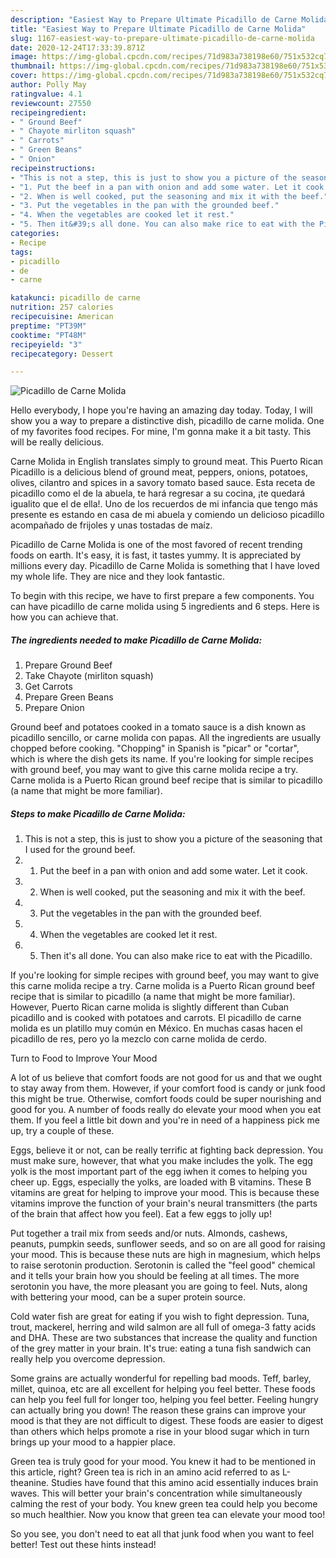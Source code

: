 ```yaml
---
description: "Easiest Way to Prepare Ultimate Picadillo de Carne Molida"
title: "Easiest Way to Prepare Ultimate Picadillo de Carne Molida"
slug: 1167-easiest-way-to-prepare-ultimate-picadillo-de-carne-molida
date: 2020-12-24T17:33:39.871Z
image: https://img-global.cpcdn.com/recipes/71d983a738198e60/751x532cq70/picadillo-de-carne-molida-recipe-main-photo.jpg
thumbnail: https://img-global.cpcdn.com/recipes/71d983a738198e60/751x532cq70/picadillo-de-carne-molida-recipe-main-photo.jpg
cover: https://img-global.cpcdn.com/recipes/71d983a738198e60/751x532cq70/picadillo-de-carne-molida-recipe-main-photo.jpg
author: Polly May
ratingvalue: 4.1
reviewcount: 27550
recipeingredient:
- " Ground Beef"
- " Chayote mirliton squash"
- " Carrots"
- " Green Beans"
- " Onion"
recipeinstructions:
- "This is not a step, this is just to show you a picture of the seasoning that I used for the ground beef."
- "1. Put the beef in a pan with onion and add some water. Let it cook."
- "2. When is well cooked, put the seasoning and mix it with the beef."
- "3. Put the vegetables in the pan with the grounded beef."
- "4. When the vegetables are cooked let it rest."
- "5. Then it&#39;s all done. You can also make rice to eat with the Picadillo."
categories:
- Recipe
tags:
- picadillo
- de
- carne

katakunci: picadillo de carne 
nutrition: 257 calories
recipecuisine: American
preptime: "PT39M"
cooktime: "PT48M"
recipeyield: "3"
recipecategory: Dessert

---
```



![Picadillo de Carne Molida](https://img-global.cpcdn.com/recipes/71d983a738198e60/751x532cq70/picadillo-de-carne-molida-recipe-main-photo.jpg)

Hello everybody, I hope you're having an amazing day today. Today, I will show you a way to prepare a distinctive dish, picadillo de carne molida. One of my favorites food recipes. For mine, I'm gonna make it a bit tasty. This will be really delicious.

Carne Molida in English translates simply to ground meat. This Puerto Rican Picadillo is a delicious blend of ground meat, peppers, onions, potatoes, olives, cilantro and spices in a savory tomato based sauce. Esta receta de picadillo como el de la abuela, te hará regresar a su cocina, ¡te quedará igualito que el de ella!. Uno de los recuerdos de mi infancia que tengo más presente es estando en casa de mi abuela y comiendo un delicioso picadillo acompañado de frijoles y unas tostadas de maíz.

Picadillo de Carne Molida is one of the most favored of recent trending foods on earth. It's easy, it is fast, it tastes yummy. It is appreciated by millions every day. Picadillo de Carne Molida is something that I have loved my whole life. They are nice and they look fantastic.


To begin with this recipe, we have to first prepare a few components. You can have picadillo de carne molida using 5 ingredients and 6 steps. Here is how you can achieve that.

<!--inarticleads1-->

##### The ingredients needed to make Picadillo de Carne Molida:

1. Prepare  Ground Beef
1. Take  Chayote (mirliton squash)
1. Get  Carrots
1. Prepare  Green Beans
1. Prepare  Onion


Ground beef and potatoes cooked in a tomato sauce is a dish known as picadillo sencillo, or carne molida con papas. All the ingredients are usually chopped before cooking. &#34;Chopping&#34; in Spanish is &#34;picar&#34; or &#34;cortar&#34;, which is where the dish gets its name. If you&#39;re looking for simple recipes with ground beef, you may want to give this carne molida recipe a try. Carne molida is a Puerto Rican ground beef recipe that is similar to picadillo (a name that might be more familiar). 

<!--inarticleads2-->

##### Steps to make Picadillo de Carne Molida:

1. This is not a step, this is just to show you a picture of the seasoning that I used for the ground beef.
1. 1. Put the beef in a pan with onion and add some water. Let it cook.
1. 2. When is well cooked, put the seasoning and mix it with the beef.
1. 3. Put the vegetables in the pan with the grounded beef.
1. 4. When the vegetables are cooked let it rest.
1. 5. Then it&#39;s all done. You can also make rice to eat with the Picadillo.


If you&#39;re looking for simple recipes with ground beef, you may want to give this carne molida recipe a try. Carne molida is a Puerto Rican ground beef recipe that is similar to picadillo (a name that might be more familiar). However, Puerto Rican carne molida is slightly different than Cuban picadillo and is cooked with potatoes and carrots. El picadillo de carne molida es un platillo muy común en México. En muchas casas hacen el picadillo de res, pero yo la mezclo con carne molida de cerdo. 

Turn to Food to Improve Your Mood


A lot of us believe that comfort foods are not good for us and that we ought to stay away from them. However, if your comfort food is candy or junk food this might be true. Otherwise, comfort foods could be super nourishing and good for you. A number of foods really do elevate your mood when you eat them. If you feel a little bit down and you're in need of a happiness pick me up, try a couple of these.

Eggs, believe it or not, can be really terrific at fighting back depression. You must make sure, however, that what you make includes the yolk. The egg yolk is the most important part of the egg iwhen it comes to helping you cheer up. Eggs, especially the yolks, are loaded with B vitamins. These B vitamins are great for helping to improve your mood. This is because these vitamins improve the function of your brain's neural transmitters (the parts of the brain that affect how you feel). Eat a few eggs to jolly up!

Put together a trail mix from seeds and/or nuts. Almonds, cashews, peanuts, pumpkin seeds, sunflower seeds, and so on are all good for raising your mood. This is because these nuts are high in magnesium, which helps to raise serotonin production. Serotonin is called the "feel good" chemical and it tells your brain how you should be feeling at all times. The more serotonin you have, the more pleasant you are going to feel. Nuts, along with bettering your mood, can be a super protein source.

Cold water fish are great for eating if you wish to fight depression. Tuna, trout, mackerel, herring and wild salmon are all full of omega-3 fatty acids and DHA. These are two substances that increase the quality and function of the grey matter in your brain. It's true: eating a tuna fish sandwich can really help you overcome depression. 

Some grains are actually wonderful for repelling bad moods. Teff, barley, millet, quinoa, etc are all excellent for helping you feel better. These foods can help you feel full for longer too, helping you feel better. Feeling hungry can actually bring you down! The reason these grains can improve your mood is that they are not difficult to digest. These foods are easier to digest than others which helps promote a rise in your blood sugar which in turn brings up your mood to a happier place.

Green tea is truly good for your mood. You knew it had to be mentioned in this article, right? Green tea is rich in an amino acid referred to as L-theanine. Studies have found that this amino acid essentially induces brain waves. This will better your brain's concentration while simultaneously calming the rest of your body. You knew green tea could help you become so much healthier. Now you know that green tea can elevate your mood too!

So you see, you don't need to eat all that junk food when you want to feel better! Test out  these hints  instead!

